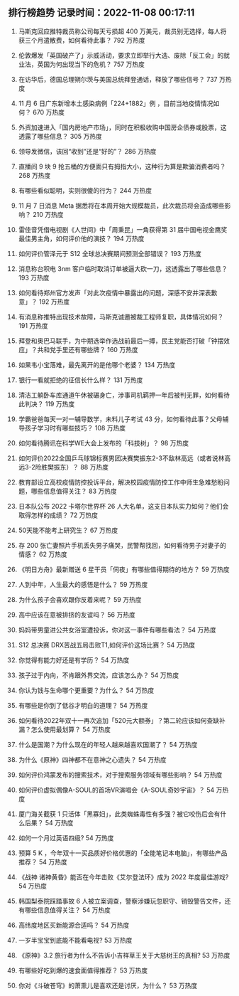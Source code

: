 
## 排行榜趋势 记录时间：2022-11-08 00:17:11
  
  1. 马斯克回应推特裁员称公司每天亏损超 400 万美元，裁员别无选择，每人将获三个月遣散费，如何看待此事？ 792 万热度
    
  2. 伦敦爆发「英国破产了」示威活动，要求立即举行大选、废除「反工会」的就业法，英国为何出现当下的危机？ 757 万热度
    
  3. 在访华后，德国总理朔尔茨与美国总统拜登通话，释放了哪些信号？ 737 万热度
    
  4. 11 月 6 日广东新增本土感染病例「224+1882」例 ，目前当地疫情情况如何？ 670 万热度
    
  5. 外资加速进入「国内房地产市场」，同时在积极收购中国房企债券或股票，这透露了哪些信息？ 305 万热度
    
  6. 领导发微信，该回“收到”还是“好的”？ 286 万热度
    
  7. 直播间 9 块 9 抢五桶的方便面只有拇指大小，这种行为算是欺骗消费者吗？ 268 万热度
    
  8. 有哪些看似聪明，实则很傻的行为？ 244 万热度
    
  9. 11 月 7 日消息 Meta 据悉将在本周开始大规模裁员，此次裁员将会造成哪些影响？ 210 万热度
    
  10. 雷佳音凭借电视剧《人世间》中「周秉昆」一角获得第 31 届中国电视金鹰奖最佳男主角，如何评价他的演技？ 194 万热度
    
  11. 如何评价管泽元于 S12 全球总决赛期间预测全部错误？ 193 万热度
    
  12. 消息称台积电 3nm 客户临时取消订单被逼大砍一刀，这透露出了哪些信息？ 193 万热度
    
  13. 如何看待郑州官方发声「对此次疫情中暴露出的问题，深感不安并深表歉意」？ 192 万热度
    
  14. 有消息称推特出现技术故障，马斯克诚邀被裁工程师复职，具体情况如何？ 191 万热度
    
  15. 拜登和奥巴马联手，为中期选举作选战前最后一搏，民主党能否打破「钟摆效应」？共和党手里还有哪些牌？ 160 万热度
    
  16. 如果韦小宝落难，最先离开的是他哪个老婆？ 134 万热度
    
  17. 银行一看就拒绝的征信长什么样？ 131 万热度
    
  18. 清洁工躺卧车库通道午休被碾身亡，涉事司机羁押一年后被判无罪，如何看待此判决？ 119 万热度
    
  19. 学霸爸爸每天一对一辅导数学，未料儿子考试 43 分，如何看待此事？父母辅导孩子学习时有哪些技巧？ 108 万热度
    
  20. 如何看待腾讯在科学WE大会上发布的「科技树」？ 98 万热度
    
  21. 如何评价2022全国乒乓球锦标赛男团决赛樊振东2-3不敌林高远（或者说林高远3-2险胜樊振东）？ 88 万热度
    
  22. 教育部设立高校疫情防控投诉平台，解决校园疫情防控工作中师生急难愁盼问题，哪些信息值得关注？ 83 万热度
    
  23. 日本队公布 2022 卡塔尔世界杯 26 人大名单，这支日本队实力如何？他们会取得怎样的成绩？ 72 万热度
    
  24. 50天能不能考上研究生？ 67 万热度
    
  25. 存 200 张亡妻照片手机丢失男子痛哭，民警帮找回，如何看待男子对妻子的情感？ 62 万热度
    
  26. 《明日方舟》最新赠送 6 星干员「伺夜」有哪些值得期待的地方？ 59 万热度
    
  27. 人到中年，人生最大的感悟是什么？ 59 万热度
    
  28. 为什么孩子会喜欢跟你反着来呢？ 59 万热度
    
  29. 高中应该在意被排挤的友谊吗？ 56 万热度
    
  30. 妈妈带男童进公共女浴室遭投诉，你对这一事件有哪些看法？ 54 万热度
    
  31. S12 总决赛 DRX苦战五局击败T1,如何评价这场比赛？ 54 万热度
    
  32. 你觉得有能力好还是有学历？ 54 万热度
    
  33. 孩子过于内向，不肯跟外界交流，应该怎么办？ 54 万热度
    
  34. 你认为钱与生命哪个更重要？为什么？ 54 万热度
    
  35. 有哪些是你到了低谷才明白的道理？ 54 万热度
    
  36. 如何看待2022年双十一再次追加「520元大额券」？第二轮应该如何查缺补漏？怎么使用最划算？ 54 万热度
    
  37. 什么是国潮？为什么现在的年轻人越来越喜欢国潮了？ 54 万热度
    
  38. 为什么《原神》四神都不在意神之心遗失？ 54 万热度
    
  39. 如何评价鸿蒙发布的搜索技术，对于搜索服务领域有哪些影响？ 54 万热度
    
  40. 如何评价虚拟偶像A-SOUL的首场VR演唱会《A-SOUL奇妙宇宙》？ 54 万热度
    
  41. 厦门海关截获 1 只活体「黑寡妇」，此类蜘蛛毒性有多强？被它咬伤后会有什么后果？ 54 万热度
    
  42. 如何一个月过英语四级? 54 万热度
    
  43. 预算 5 K ，今年双十一买品质好价格优惠的「全能笔记本电脑」，有哪些产品推荐？ 54 万热度
    
  44. 《战神 诸神黄昏》能否在今年击败《艾尔登法环》成为 2022 年度最佳游戏? 54 万热度
    
  45. 韩国梨泰院踩踏事故 6 人被立案调查，警察涉嫌玩忽职守、销毁警告文件，还有哪些信息值得关注？ 54 万热度
    
  46. 高纬度地区买新能源合适吗？ 54 万热度
    
  47. 一岁半宝宝到底能不能看电视? 53 万热度
    
  48. 《原神》3.2 旅行者为什么不告诉小吉祥草王关于大慈树王的真相? 53 万热度
    
  49. 有哪些好吃到爆的速食面值得推荐？ 53 万热度
    
  50. 你对《斗破苍穹》的萧熏儿是喜欢还是讨厌，为什么？ 53 万热度
    